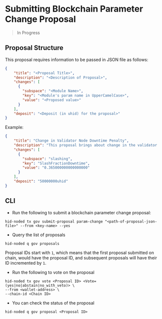 # Submitting Blockchain Parameter Change Proposal

> In Progress

## Proposal Structure

This proposal requires information to be passed in JSON file as follows:

```json
{
    "title": "<Proposal Title>",
    "description": "<Description of Proposal>",
    "changes": [
      {
        "subspace": "<Module Name>",
        "key": "<Module's param name in UpperCamelCase>",
        "value": "<Proposed value>"
      }
    ],
    "deposit": "<Deposit (in uhid) for the proposal>"
}
```

Example:

```json
{
    "title": "Change in Validator Node Downtime Penalty",
    "description": "This proposal brings about change in the validator node downtime penalty to 0.365",
    "changes": [
      {
        "subspace": "slashing",
        "key": "SlashFractionDowntime",
        "value": "0.365000000000000000"
      }
    ],
    "deposit": "50000000uhid"
}
```

## CLI

* Run the following to submit a blockchain parameter change proposal:

```
hid-noded tx gov submit-proposal param-change "<path-of-proposal-json-file>" --from <key-name> --yes
```

* Query the list of proposals

```
hid-noded q gov proposals
```

Proposal IDs start with `1`, which means that the first proposal submitted on chain, would have the proposal ID, and subsequent proposals will have their ID incremented by `1`.

* Run the following to vote on the proposal

```
hid-noded tx gov vote <Proposal ID> <Vote=(yes|no|abstain|no_with_veto)> \
--from <wallet-address> \
--chain-id <Chain ID>
```

* You can check the status of the proposal

```
hid-noded q gov proposal <Proposal ID>
```
